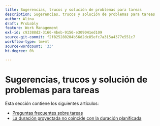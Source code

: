 ```yaml
---
title: Sugerencias, trucos y solución de problemas para tareas
description: Sugerencias, trucos y solución de problemas para tareas
author: Alina
draft: Probably
feature: Work Management
exl-id: c93388d2-3166-4beb-9156-e309041ed109
source-git-commit: f2f825280204b56d2dc85efc7a315a4377e551c7
workflow-type: tm+mt
source-wordcount: '33'
ht-degree: 0%

---
```


# Sugerencias, trucos y solución de problemas para tareas

Esta sección contiene los siguientes artículos:

* [Preguntas frecuentes sobre tareas](../../../manage-work/tasks/tips-tricks-and-troubleshooting/tasks-faqs.md)
* [La duración proyectada no coincide con la duración planificada](../../../manage-work/tasks/tips-tricks-and-troubleshooting/projected-and-planned-durations-dont-match.md)
